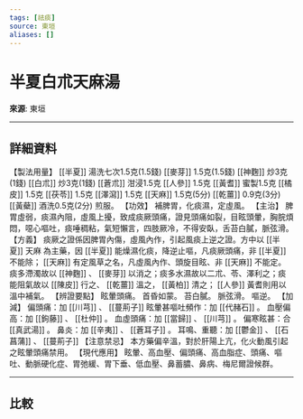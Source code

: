 ```yaml
---
tags: [祛痰]
source: 東垣
aliases: []
---
```


# 半夏白朮天麻湯

**來源**: 東垣  

---

## 詳細資料
【製法用量】 [[半夏]] 湯洗七次1.5克(1.5錢) [[麥芽]] 1.5克(1.5錢) [[神麴]] 炒3克(1錢) [[白朮]] 炒3克(1錢) [[蒼朮]] 泔浸1.5克 [[人參]] 1.5克 [[黃耆]] 蜜製1.5克 [[橘皮]] 1.5克 [[茯苓]] 1.5克 [[澤瀉]] 1.5克 [[天麻]] 1.5克(5分) [[乾薑]] 0.9克(3分) [[黃蘗]] 酒洗0.5克(2分)
煎服。
【功效】
補脾胃，化痰濕，定虛風。
【主治】
脾胃虛弱，痰濕內阻，虛風上擾，致成痰厥頭痛，證見頭痛如裂，目眩頭暈，胸脘煩悶，噁心嘔吐，痰唾稠粘，氣短懶言，四肢厥冷，不得安臥，舌苔白膩，脈弦滑。
【方義】
痰厥之證係因脾胃內傷，虛風內作，引起風痰上逆之證。方中以 [[半夏]] 天麻
為主藥，因 [[半夏]] 能燥濕化痰，降逆止嘔，凡痰厥頭痛，非 [[半夏]] 不能除； [[天麻]] 有定風草之名，凡虛風內作、頭旋目眩、非 [[天麻]] 不能定。痰多滯濁故以 [[神麴]] 、 [[麥芽]] 以消之；痰多水濕故以二朮、苓、澤利之；痰能阻氣故以 [[陳皮]] 行之、 [[乾薑]] 溫之， [[黃柏]] 清之； [[人參]] 黃耆則用以溫中補氣。
【辨證要點】
眩暈頭痛。
首昏如蒙。
苔白膩。
脈弦滑。
嘔逆。
【加減】
偏頭痛：加 [[川芎]] 、 [[蔓荊子]] 眩暈甚嘔吐頻作：加 [[代赭石]] 。
血壓偏高：加 [[鉤藤]] 、 [[杜仲]] 。
血虛頭痛：加 [[當歸]] 、 [[川芎]] 。
偏寒眩甚：合 [[真武湯]] 。
鼻炎：加 [[辛夷]] 、 [[蒼耳子]] 。
耳鳴、重聽：加 [[鬱金]] 、 [[石菖蒲]] 、 [[蔓荊子]] 【注意禁忌】
本方藥偏辛溫，對於肝陽上亢，化火動風引起之眩暈頭痛禁用。
【現代應用】
眩暈、高血壓、偏頭痛、高血脂症、頭痛、嘔吐、動脈硬化症、胃弛緩、胃下垂、低血壓、鼻蓄膿、鼻病、梅尼爾證候群。

---

## 比較
